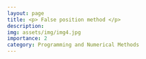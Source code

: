 ```yaml
---
layout: page
title: <p> False position method </p>
description: 
img: assets/img/img4.jpg
importance: 2
category: Programming and Numerical Methods
---
```

